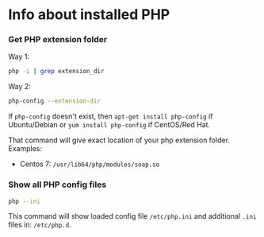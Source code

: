 # Info about installed PHP

### Get PHP extension folder

Way 1:

```bash
php -i | grep extension_dir
```

Way 2:

```bash
php-config --extension-dir
```

If `php-config` doesn't exist, then `apt-get install php-config` if Ubuntu/Debian or `yum install php-config` if CentOS/Red Hat.

That command will give exact location of your php extension folder. Examples:

- Centos 7: `/usr/lib64/php/modules/soap.so`


### Show all PHP config files

```bash
php --ini
```
This command will show loaded config file `/etc/php.ini` and additional `.ini` files in: `/etc/php.d`.
